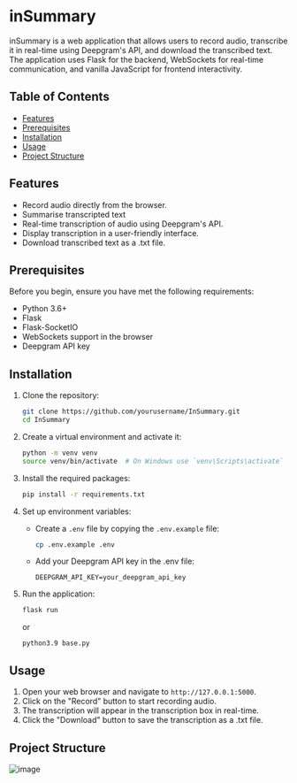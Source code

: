 # inSummary

inSummary is a web application that allows users to record audio, transcribe it in real-time using Deepgram's API, and download the transcribed text. The application uses Flask for the backend, WebSockets for real-time communication, and vanilla JavaScript for frontend interactivity.

## Table of Contents

- [Features](#features)
- [Prerequisites](#prerequisites)
- [Installation](#installation)
- [Usage](#usage)
- [Project Structure](#project-structure)

## Features

- Record audio directly from the browser.
- Summarise transcripted text
- Real-time transcription of audio using Deepgram's API.
- Display transcription in a user-friendly interface.
- Download transcribed text as a .txt file.

## Prerequisites

Before you begin, ensure you have met the following requirements:

- Python 3.6+
- Flask
- Flask-SocketIO
- WebSockets support in the browser
- Deepgram API key

## Installation

1. Clone the repository:

    ```bash
    git clone https://github.com/yourusername/InSummary.git
    cd InSummary
    ```

2. Create a virtual environment and activate it:

    ```bash
    python -m venv venv
    source venv/bin/activate  # On Windows use `venv\Scripts\activate`
    ```

3. Install the required packages:

    ```bash
    pip install -r requirements.txt
    ```

4. Set up environment variables:

    - Create a `.env` file by copying the `.env.example` file:

        ```bash
        cp .env.example .env
        ```

    - Add your Deepgram API key in the .env file:

        ```plaintext
        DEEPGRAM_API_KEY=your_deepgram_api_key
        ```

5. Run the application:

    ```bash
    flask run
    ```
    or
   
   ```
   python3.9 base.py
   ```

## Usage

1. Open your web browser and navigate to `http://127.0.0.1:5000`.
2. Click on the "Record" button to start recording audio.
3. The transcription will appear in the transcription box in real-time.
4. Click the "Download" button to save the transcription as a .txt file.

## Project Structure

![image](https://github.com/jruheni/inSummary/assets/135020620/9391d9b5-859f-4d02-8677-dc6c456b38cf)


